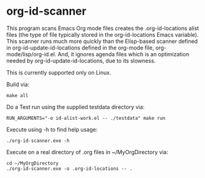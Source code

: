 org-id-scanner
==============

This program scans Emacs Org mode files creates the .org-id-locations
alist files (the type of file typically stored in the org-id-locations
Emacs variable).  This scanner runs much more quickly than the
Elisp-based scanner defined in org-id-update-id-locations defined in
the org-mode file, org-mode/lisp/org-id.el.  And, it ignores agenda
files which is an optimization needed by org-id-update-id-locations,
due to its slowness.

This is currently supported only on Linux.

Build via:

    make all

Do a Test run using the supplied testdata directory via:

    RUN_ARGUMENTS="-o id-alist-work.el -- ./testdata" make run

Execute using -h to find help usage:

    ./org-id-scanner.exe -h

Execute on a real directory of .org files in ~/MyOrgDirectory via:

    cd ~/MyOrgDirectory
    ./org-id-scanner.exe -o .org-id-locations -- .
